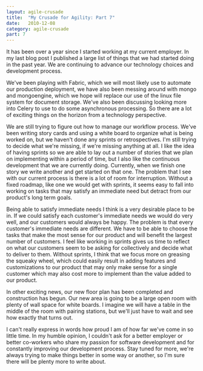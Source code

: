 ```yaml
---
layout: agile-crusade
title:  "My Crusade for Agility: Part 7"
date:   2010-12-08
category: agile-crusade
part: 7
---
```


It has been over a year since I started working at my current employer.  In my
last blog post I published a large list of things that we had started doing in
the past year. We are continuing to advance our technology choices and
development process.


We've been playing with Fabric, which we will most likely use to automate our
production deployment, we have also been messing around with mongo and
mongoengine, which we hope will replace our use of the linux file system for
document storage. We've also been discussing looking more into Celery to use to
do some asynchronous processing. So there are a lot of exciting things on the
horizon from a technology perspective.


We are still trying to figure out how to manage our workflow process. We've been
writing story cards and using a white board to organize what is being worked on,
but we haven't done any sprints or retrospectives. I'm still trying to decide
what we're missing, if we're missing anything at all. I like the idea of having
sprints so we are able to lay out a number of stories that we plan on
implementing within a period of time, but I also like the continuous development
that we are currently doing. Currently, when we finish one story we write another
and get started on that one. The problem that I see with our current process is
there is a lot of room for interruption. Without a fixed roadmap, like one we
would get with sprints, it seems easy to fall into working on tasks that may
satisfy an immediate need but detract from our product's long term goals.


Being able to satisfy immediate needs I think is a very desirable place to be in.
If we could satisfy each customer's immediate needs we would do very well, and
our customers would always be happy. The problem is that every customer's
immediate needs are different. We have to be able to choose the tasks that make
the most sense for our product and will benefit the largest number of customers.
I feel like working in sprints gives us time to reflect on what our customers
seem to be asking for collectively and decide what to deliver to them. Without
sprints, I think that we focus more on greasing the squeaky wheel, which could
easily result in adding features and customizations to our product that may only
make sense for a single customer which may also cost more to implement than the
value added to our product.


In other exciting news, our new floor plan has been completed and construction
has begun. Our new area is going to be a large open room with plenty of wall
space for white boards. I imagine we will have a table in the middle of the room
with pairing stations, but we'll just have to wait and see how exactly that turns
out.


I can't really express in words how proud I am of how far we've come in so little
time. In my humble opinion, I couldn't ask for a better employer or better
co-workers who share my passion for software development and for constantly
improving our development process.
Stay tuned for more, we're always trying to make things better in some way or
another, so I'm sure there will be plenty more to write about.
